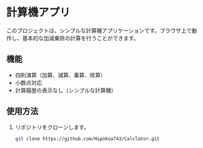 # 計算機アプリ

このプロジェクトは、シンプルな計算機アプリケーションです。ブラウザ上で動作し、基本的な加減乗除の計算を行うことができます。

## 機能

- 四則演算（加算、減算、乗算、除算）
- 小数点対応
- 計算履歴の表示なし（シンプルな計算機）

## 使用方法

1. リポジトリをクローンします。
   ```bash
   git clone https://github.com/Hipokoa743/Calclator.git
